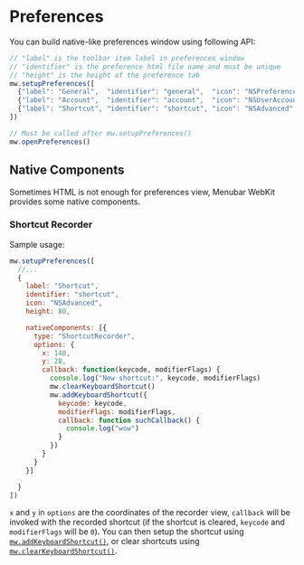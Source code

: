 # Preferences

You can build native-like preferences window using following API:

```js
// "label" is the toolbar item label in preferences window
// "identifier" is the preference html file name and must be unique
// "height" is the height of the preference tab
mw.setupPreferences([
  {"label": "General",  "identifier": "general",  "icon": "NSPreferencesGeneral", "height": 192},
  {"label": "Account",  "identifier": "account",  "icon": "NSUserAccounts",       "height": 102},
  {"label": "Shortcut", "identifier": "shortcut", "icon": "NSAdvanced",           "height": 120}
])

// Must be called after mw.setupPreferences()
mw.openPreferences()
```

## Native Components

Sometimes HTML is not enough for preferences view, Menubar WebKit provides some native components.

### Shortcut Recorder

Sample usage:

```js
mw.setupPreferences([
  //...
  {
    label: "Shortcut",
    identifier: "shortcut",
    icon: "NSAdvanced",
    height: 80,

    nativeComponents: [{
      type: "ShortcutRecorder",
      options: {
        x: 140,
        y: 28,
        callback: function(keycode, modifierFlags) {
          console.log("New shortcut:", keycode, modifierFlags)
          mw.clearKeyboardShortcut()
          mw.addKeyboardShortcut({
            keycode: keycode,
            modifierFlags: modifierFlags,
            callback: function suchCallback() {
              console.log("wow")
            }
          })
        }
      }
    }]

  }
])
```

`x` and `y` in `options` are the coordinates of the recorder view, `callback` will be invoked with the recorded shortcut (if the shortcut is cleared, `keycode` and `modifierFlags` will be `0`). You can then setup the shortcut using [`mw.addKeyboardShortcut()`](https://github.com/HackPlan/menubar-webkit#api), or clear shortcuts using [`mw.clearKeyboardShortcut()`](https://github.com/HackPlan/menubar-webkit#api).
